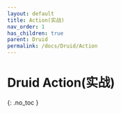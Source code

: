 ```yaml
---
layout: default
title: Action(实战)
nav_order: 1
has_children: true
parent: Druid
permalink: /docs/Druid/Action
---
```


# Druid Action(实战)
{: .no_toc }

